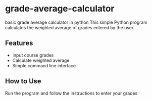 # grade-average-calculator
basic grade average calculator in python
This simple Python program calculates the weighted average of grades entered by the user.

## Features
- Input course  grades
- Calculate weighted average
- Simple command line interface

## How to Use
Run the program and follow the instructions to enter your grades
